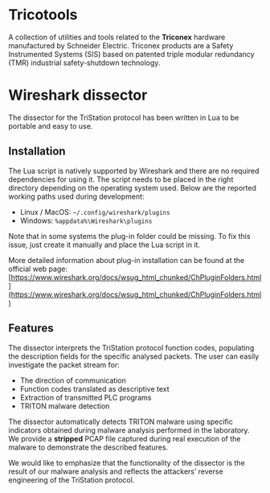 # Tricotools
A collection of utilities and tools related to the **Triconex** hardware manufactured by Schneider Electric. Triconex products are a Safety Instrumented Systems (SIS) based on patented triple modular redundancy (TMR) industrial safety-shutdown technology.

# Wireshark dissector
The dissector for the TriStation protocol has been written in Lua to be portable and easy to use.

## Installation
The Lua script is natively supported by Wireshark and there are no required dependencies for using it. The script needs to be placed in the right directory depending on the operating system used. Below are the reported working paths used during development:

* Linux / MacOS: ```~/.config/wireshark/plugins```
* Windows: ```%appdata%\Wireshark\plugins```

Note that in some systems the plug-in folder could be missing. To fix this issue, just create it manually and place the Lua script in it.

More detailed information about plug-in installation can be found at the official web page:
[https://www.wireshark.org/docs/wsug_html_chunked/ChPluginFolders.html](https://www.wireshark.org/docs/wsug_html_chunked/ChPluginFolders.html)

## Features
The dissector interprets the TriStation protocol function codes, populating the description fields for the specific analysed packets. The user can easily investigate the packet stream for:
* The direction of communication
* Function codes translated as descriptive text
* Extraction of transmitted PLC programs
* TRITON malware detection

The dissector automatically detects TRITON malware using specific indicators obtained during malware analysis performed in the laboratory. We provide a **stripped** PCAP file captured during real execution of the malware to demonstrate the described features. 

We would like to emphasize that the functionality of the dissector is the result of our malware analysis and reflects the attackers’ reverse engineering of the TriStation protocol.
